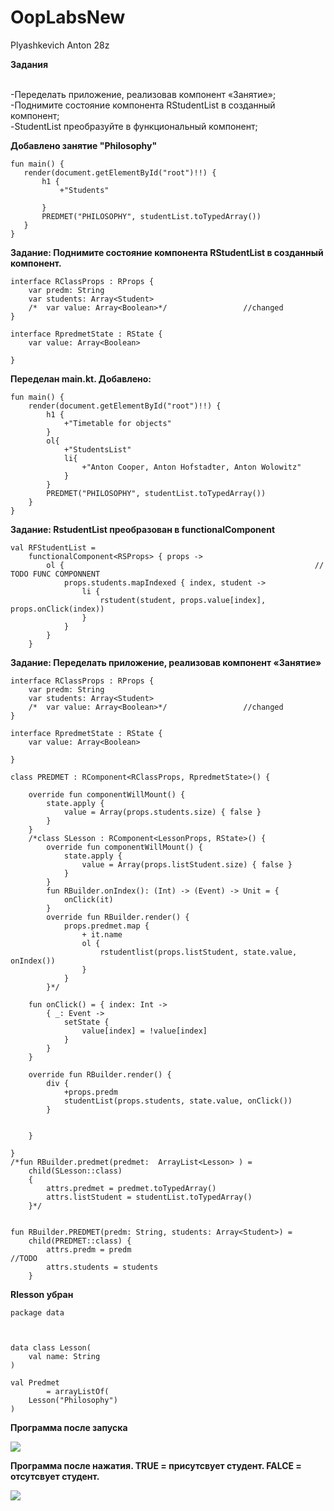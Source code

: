 # OopLabsNew
Plyashkevich Anton 28z

**Задания**

<br>-Переделать приложение, реализовав компонент «Занятие»;
<br>-Поднимите состояние компонента RStudentList в созданный компонент;
<br>-StudentList преобразуйте в функциональный компонент;

**Добавлено занятие "Philosophy"** 
 ```
fun main() {
    render(document.getElementById("root")!!) {
        h1 {
            +"Students"

        }
        PREDMET("PHILOSOPHY", studentList.toTypedArray())
    }
}
```
**Задание: Поднимите состояние компонента RStudentList в созданный компонент.**
```
interface RClassProps : RProps {
    var predm: String
    var students: Array<Student>
    /*  var value: Array<Boolean>*/                 //changed
}

interface RpredmetState : RState {
    var value: Array<Boolean>

}

```
**Переделан main.kt. Добавлено:** 
```
fun main() {
    render(document.getElementById("root")!!) {
        h1 {
            +"Timetable for objects"
        }
        ol{
            +"StudentsList"
            li{
                +"Anton Cooper, Anton Hofstadter, Anton Wolowitz"
            }
        }
        PREDMET("PHILOSOPHY", studentList.toTypedArray())
    }
}
```
**Задание: RstudentList преобразован в functionalComponent**
```
val RFStudentList =
    functionalComponent<RSProps> { props ->
        ol {                                                        // TODO FUNC COMPONNENT
            props.students.mapIndexed { index, student ->
                li {
                    rstudent(student, props.value[index], props.onClick(index))
                }
            }
        }
    }

```
**Задание: Переделать приложение, реализовав компонент «Занятие»**
```
interface RClassProps : RProps {
    var predm: String
    var students: Array<Student>
    /*  var value: Array<Boolean>*/                 //changed
}

interface RpredmetState : RState {
    var value: Array<Boolean>

}

class PREDMET : RComponent<RClassProps, RpredmetState>() {

    override fun componentWillMount() {
        state.apply {
            value = Array(props.students.size) { false }
        }
    }
    /*class SLesson : RComponent<LessonProps, RState>() {
        override fun componentWillMount() {
            state.apply {
                value = Array(props.listStudent.size) { false }
            }
        }
        fun RBuilder.onIndex(): (Int) -> (Event) -> Unit = {
            onClick(it)
        }
        override fun RBuilder.render() {
            props.predmet.map {
                + it.name
                ol {
                    rstudentlist(props.listStudent, state.value, onIndex())
                }
            }
        }*/

    fun onClick() = { index: Int ->
        { _: Event ->
            setState {
                value[index] = !value[index]
            }
        }
    }

    override fun RBuilder.render() {
        div {
            +props.predm
            studentList(props.students, state.value, onClick())
        }


    }

}
/*fun RBuilder.predmet(predmet:  ArrayList<Lesson> ) =
    child(SLesson::class)
    {
        attrs.predmet = predmet.toTypedArray()
        attrs.listStudent = studentList.toTypedArray()
    }*/


fun RBuilder.PREDMET(predm: String, students: Array<Student>) =
    child(PREDMET::class) {
        attrs.predm = predm                                             //TODO
        attrs.students = students
    }
```
**Rlesson убран**
```
package data



data class Lesson(
    val name: String
)

val Predmet
        = arrayListOf(
    Lesson("Philosophy")
)
```

**Программа после запуска**

<img src=https://cdn.discordapp.com/attachments/407510344509030400/693049005466189944/unknown.png>

 **Программа после нажатия. TRUE = присутсвует студент. FALCE = отсутсвует студент.**

<img src=https://cdn.discordapp.com/attachments/407510344509030400/693049047824597162/unknown.png>
